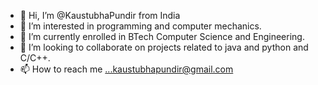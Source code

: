 - 👋 Hi, I’m @KaustubhaPundir from India
- 👀 I’m interested in programming and computer mechanics.
- 🌱 I’m currently enrolled in BTech Computer Science and Engineering.
- 💞️ I’m looking to collaborate on projects related to java and python and C/C++.
- 📫 How to reach me ...kaustubhapundir@gmail.com
